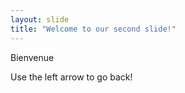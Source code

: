 ```yaml
--- 
layout: slide 
title: "Welcome to our second slide!" 
---
```

Bienvenue

Use the left arrow to go back!
